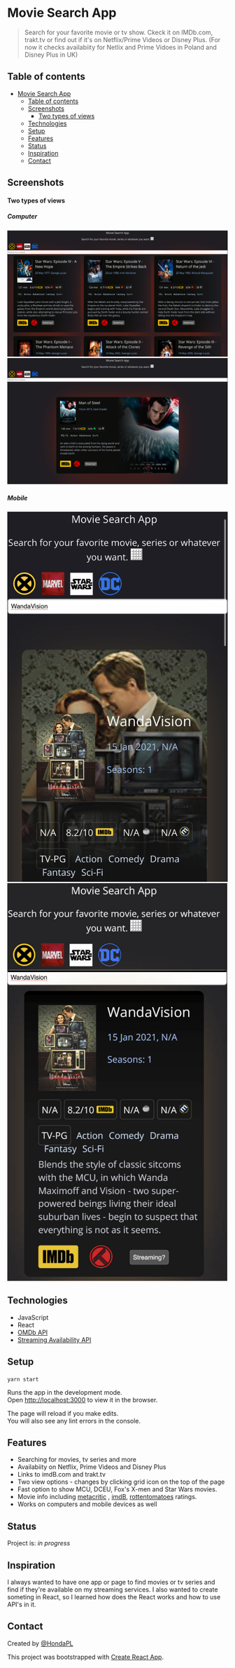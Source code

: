 # Movie Search App
> Search for your favorite movie or tv show. Ckeck it on IMDb.com, trakt.tv or find out if it's on Netflix/Prime Videos or Disney Plus. (For now it checks availabiity for Netlix and Prime Vidoes in Poland and Disney Plus in UK)

## Table of contents
- [Movie Search App](#movie-search-app)
  - [Table of contents](#table-of-contents)
  - [Screenshots](#screenshots)
      - [Two types of views](#two-types-of-views)
  - [Technologies](#technologies)
  - [Setup](#setup)
  - [Features](#features)
  - [Status](#status)
  - [Inspiration](#inspiration)
  - [Contact](#contact)

## Screenshots
#### Two types of views

##### Computer
![Example screenshot](images/ss1.png)
![Example screenshot](images/ss2.png)

##### Mobile
![Example screenshot](images/ss_mob_1.jpeg)
![Example screenshot](images/ss_mob_2.jpg)

## Technologies
* JavaScript 
* React
* [OMDb API](http://www.omdbapi.com/)
* [Streaming Availability API](https://rapidapi.com/movie-of-the-night-movie-of-the-night-default/api/streaming-availability)

## Setup
```yarn start```

Runs the app in the development mode.\
Open [http://localhost:3000](http://localhost:3000) to view it in the browser.

The page will reload if you make edits.\
You will also see any lint errors in the console.

## Features
* Searching for movies, tv series and more
* Availabiity on Netflix, Prime Videos and Disney Plus
* Links to imdB.com and trakt.tv
* Two view options - changes by clicking grid icon on the top of the page
* Fast option to show MCU, DCEU, Fox's X-men and Star Wars movies.
* Movie info including [metacritic](https://www.metacritic.com/) , [imdB](https://www.imdB.com/), [rottentomatoes](https://www.rottentomatoes.com/) ratings.
* Works on computers and mobile devices as well
  


## Status
Project is: _in progress_

## Inspiration
I always wanted to have one app or page to find movies or tv series and find if they're available on my streaming services. I also wanted to create someting in React, so I learned how does the React works and how to use API's in it. 

## Contact
Created by [@HondaPL](https://hacia.students.wmi.amu.edu.pl/)

This project was bootstrapped with [Create React App](https://github.com/facebook/create-react-app).

